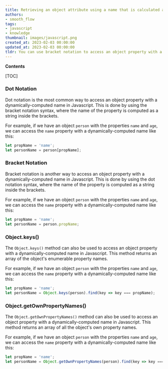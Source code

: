 ```yaml
---
title: Retrieving an object attribute using a name that is calculated at runtime
authors:
- smooth_flow
tags:
- javascript
- knowledge
thumbnail: images/javascript.png
created_at: 2023-02-03 00:00:00
updated_at: 2023-02-03 00:00:00
tldr: You can use bracket notation to access an object property with a dynamically-computed name in Javascript.
---
```


**Contents**

[TOC]

### Dot Notation

Dot notation is the most common way to access an object property with a dynamically-computed name in Javascript. This is done by using the bracket notation syntax, where the name of the property is computed as a string inside the brackets. 

For example, if we have an object `person` with the properties `name` and `age`, we can access the `name` property with a dynamically-computed name like this: 

```javascript
let propName = 'name';
let personName = person[propName];
```

### Bracket Notation

Bracket notation is another way to access an object property with a dynamically-computed name in Javascript. This is done by using the dot notation syntax, where the name of the property is computed as a string inside the brackets. 

For example, if we have an object `person` with the properties `name` and `age`, we can access the `name` property with a dynamically-computed name like this: 

```javascript
let propName = 'name';
let personName = person.propName;
```

### Object.keys()

The `Object.keys()` method can also be used to access an object property with a dynamically-computed name in Javascript. This method returns an array of the object's enumerable property names. 

For example, if we have an object `person` with the properties `name` and `age`, we can access the `name` property with a dynamically-computed name like this: 

```javascript
let propName = 'name';
let personName = Object.keys(person).find(key => key === propName);
```

### Object.getOwnPropertyNames()

The `Object.getOwnPropertyNames()` method can also be used to access an object property with a dynamically-computed name in Javascript. This method returns an array of all the object's own property names. 

For example, if we have an object `person` with the properties `name` and `age`, we can access the `name` property with a dynamically-computed name like this: 

```javascript
let propName = 'name';
let personName = Object.getOwnPropertyNames(person).find(key => key === propName);
```
